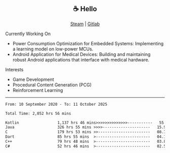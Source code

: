 <h2 align="center"> ☕ Hello </h2>

<p align="center">
  <a href="https://steamcommunity.com/id/Niforances/">Steam</a> |
  <a href="https://gitlab.com/niforances">Gitlab</a>
</p>

Currently Working On
- Power Consumption Optimization for Embedded Systems: Implementing a learning model on low-power MCUs.
- Android Application for Medical Devices: Building and maintaining robust Android applications that interface with medical hardware.

Interests
- Game Development
- Procedural Content Generation (PCG)
- Reinforcement Learning

------

<!--START_SECTION:waka-->

```txt
From: 10 September 2020 - To: 11 October 2025

Total Time: 2,052 hrs 56 mins

Kotlin                 1,137 hrs 46 mins>>>>>>>>>>>>>>-----------   55.42 %
Java                   326 hrs 55 mins >>>>---------------------   15.92 %
C                      179 hrs 53 mins >>-----------------------   08.76 %
Dart                   85 hrs 55 mins  >------------------------   04.19 %
C++                    79 hrs 48 mins  >------------------------   03.89 %
C#                     52 hrs 46 mins  >------------------------   02.57 %
```

<!--END_SECTION:waka-->

